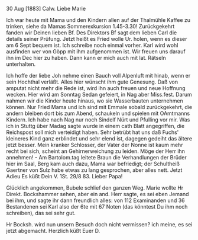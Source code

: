  30 Aug [1883] Calw.
Liebe Marie

Ich war heute mit Mama und den Kindern allen auf der Thalmühle Kaffee zu trinken, siehe da Mamas Sommerexkursion 1.45-3.30! Zurückgekehrt fanden wir Deinen lieben Bf. Des Direktors Bf sagt dem lieben Carl die details seiner Prüfung. Jetzt heißt es Fried wolle Ur. holen, wenn es dieser am 6 Sept bequem ist. Ich schreibe noch einmal vorher. Karl wird wohl ausfinden wer von Göpp mit ihm aufgenommen ist. Wir freuen uns darauf ihn im Dec hier zu haben. Dann kann er mich auch mit lat. Rätseln unterhalten.

Ich hoffe der liebe Joh nehme einen Bauch voll Alpenluft mit hinab, wenn er sein Hochthal verläßt. Alles hier wünscht ihm gute Genesung. Daß von amputat nicht mehr die Rede ist, wird ihn auch freuen und neue Hoffnung wecken. Hier wird am Sonntag Sedan gefeiert, in Nag aber Miss.fest. Darum nahmen wir die Kinder heute hinaus, wo sie Wasserbauten unternehmen können. Nur Fried Mama und ich sind mit Emmale sobald zurückgekehrt, die andern bleiben dort bis zum Abend, schaukeln und spielen mit OAmtmanns Kindern. Ich habe nach Nag nur noch Sindelf Nürt und Pfulling vor mir. Was ich in Stuttg über Madag sagte wurde in einem cath Blatt angegriffen, die Reichspost soll mich verteidigt haben. Sehr betrübt hat uns daß Fuchs' kleineres Kind ganz erblindet und sehr elend ist, dagegen gedeiht das ältere jetzt besser. Mein kranker Schlosser, der Vater der Nonne ist kaum mehr recht bei sich, scheint an Gehirnerweichung zu leiden. Möge der Herr ihn annehmen! - Am Bartolom.tag leitete Braun die Verhandlungen der Brüder hier im Saal, Berg kam auch dazu, Mama war befriedigt; der Schultheiß Gaertner von Sulz habe etwas zu lang gesprochen, aber alles nett. Jetzt Adieu
 Es küßt Dein V.
 1St. 29/8 83.
Lieber Papa!

Glücklich angekommen, Bubele schlief den ganzen Weg. Marie wollte Hr Direkt. Bockshammer sehen, aber ein and. Herr sagte, es sei eben Jemand bei ihm, und sagte ihr dann freundlich alles: von 112 Examinanden und 36 Bestandenen sei Karl also der 6te mit 67 Noten (das könntest Du ihm noch schreiben), das sei sehr gut.

Hr Bocksh. wird nun unsern Besuch doch nicht vermissen? ich meine, es sei jetzt abgemacht.
 Herzlich küßt Euer D.
